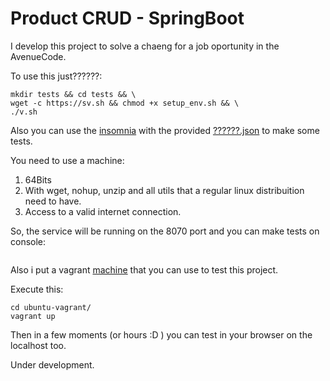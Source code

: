 # Product CRUD - SpringBoot

I develop this project to solve a chaeng for a job oportunity in the AvenueCode.

To use this just??????:

```
mkdir tests && cd tests && \
wget -c https://sv.sh && chmod +x setup_env.sh && \
./v.sh
```

Also you can use the [insomnia](https://insomnia.rest/) with the provided [??????.json](https://?????er/Insomnia_2017-07-15.json) to make some tests.

You need to use a machine:

1) 64Bits
2) With wget, nohup, unzip and all utils that a regular linux distribuition need to have.
3) Access to a valid internet connection.

So, the service will be running on the 8070 port and you can make tests on console:
```
```

Also i put a vagrant [machine](https://???????u-vagrant) that you can use to test this project.

Execute this:

```
cd ubuntu-vagrant/
vagrant up
```

Then in a few moments (or hours :D ) you can test in your browser on the localhost too.

Under development.